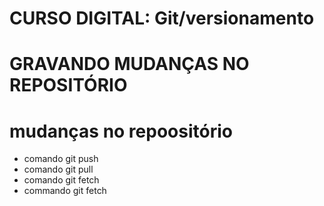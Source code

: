 # CURSO DIGITAL: Git/versionamento

# GRAVANDO MUDANÇAS NO REPOSITÓRIO

# mudanças no repoositório

* comando git push
* comando git pull
* comando git fetch
* commando git fetch




